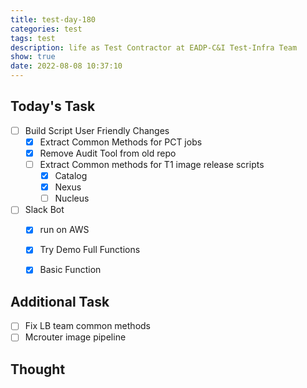 ```yaml
---
title: test-day-180
categories: test
tags: test
description: life as Test Contractor at EADP-C&I Test-Infra Team
show: true
date: 2022-08-08 10:37:10
---
```

## Today's Task
- [ ] Build Script User Friendly Changes
  - [x] Extract Common Methods for PCT jobs
  - [x] Remove Audit Tool from old repo
  - [ ] Extract Common methods for T1 image release scripts
    - [x] Catalog
    - [x] Nexus
    - [ ] Nucleus

- [ ] Slack Bot
  - [x] run on AWS
  - [x] Try Demo Full Functions
  - [x] Basic Function


## Additional Task 
- [ ] Fix LB team common methods
- [ ] Mcrouter image pipeline

## Thought

